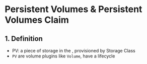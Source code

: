 # Persistent Volumes & Persistent Volumes Claim

## 1. Definition

-   PV: a piece of storage in the , provisioned by Storage Class
-   `PV` are volume plugins like `Volume`, have a lifecycle
